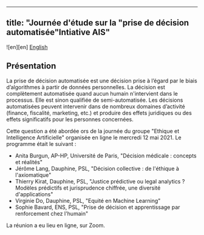 
---
title: "Journée d'étude sur la "prise de décision automatisée"Intiative AIS"
---
![en][en] [English](en/index.md)


## Présentation

La prise de décision automatisée est une décision prise à l’égard par le biais d’algorithmes à partir de données personnelles. La décision est complètement automatisée quand aucun humain n'intervient dans le processus. Elle est sinon qualifiée de semi-automatisée. Les décisions automatisées peuvent intervenir dans de nombreux domaines d’activité (finance, fiscalité, marketing, etc.) et produire des effets juridiques ou des effets significatifs pour les personnes concernées.

Cette question a été abordée ors de la journée du groupe "Ethique et Intelligence Artificielle" organisée en ligne le mercredi 12 mai 2021. Le programme était le suivant :

* Anita Burgun, AP-HP, Université de Paris, "Décision médicale : concepts et réalités"
* Jérôme Lang, Dauphine, PSL, "Décision collective : de l'éthique à l'axiomatique"
* Thierry Kirat, Dauphine, PSL, "Justice prédictive ou legal analytics ? Modèles prédictifs et jurisprudence chiffrée, une diversité d'applications"
* Virginie Do, Dauphine, PSL, "Equité en Machine Learning"
* Sophie Bavard, ENS, PSL, "Prise de décision et apprentissage par renforcement chez l'humain"

La réunion a eu lieu en ligne, sur Zoom. 

